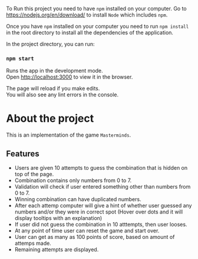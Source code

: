 To Run this project you need to have `npm` installed on your computer.
Go to https://nodejs.org/en/download/ to install `Node` which includes `npm`.

Once you have `npm` installed on your computer you need to run `npm install` in the root directory
to install all the dependencies of the application.

In the project directory, you can run:

### `npm start`

Runs the app in the development mode.<br />
Open [http://localhost:3000](http://localhost:3000) to view it in the browser.

The page will reload if you make edits.<br />
You will also see any lint errors in the console.

# About the project

This is an implementation of the game `Masterminds`.

## Features

- Users are given 10 attempts to guess the combination that is hidden on top of the page.
- Combination contains only numbers from 0 to 7.
- Validation will check if user entered something other than numbers from 0 to 7.
- Winning combination can have duplicated numbers.
- After each attemp computer will give a hint of whether user guessed any numbers and/or they were in correct spot (Hover over dots and it will display tooltips with an explanation)
- If user did not guess the combination in 10 atttempts, then user looses.
- At any point of time user can reset the game and start over.
- User can get as many as 100 points of score, based on amount of attemps made.
- Remaining attempts are displayed.
